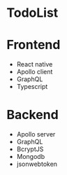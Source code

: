 # TodoList

# Frontend
- React native
- Apollo client
- GraphQL
- Typescript

# Backend
- Apollo server
- GraphQL
- BcryptJS
- Mongodb
- jsonwebtoken
